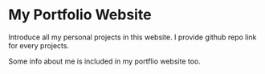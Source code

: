 # My Portfolio Website

Introduce all my personal projects in this website.
I provide github repo link for every projects.

Some info about me is included in my portflio website too.
